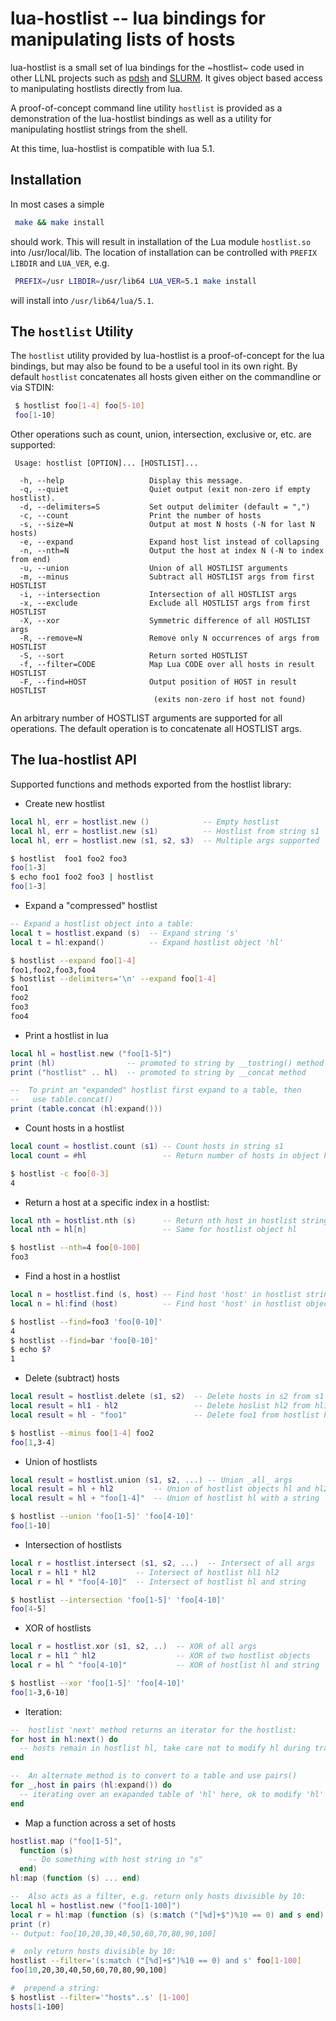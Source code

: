 lua-hostlist -- lua bindings for manipulating lists of hosts
============================================================

lua-hostlist is a small set of lua bindings for the ~hostlist~ code
used in other LLNL projects such as [pdsh](http://pdsh.googlecode.com)
and [SLURM](http://www.llnl.gov/linux/slurm). It gives object
based access to manipulating hostlists directly from lua.

A proof-of-concept command line utility `hostlist` is provided as
a demonstration of the lua-hostlist bindings as well as a utility
for manipulating hostlist strings from the shell.

At this time, lua-hostlist is compatible with lua 5.1.

Installation
------------

In most cases a simple

```sh
 make && make install
```

should work. This will result in installation of the Lua module
`hostlist.so` into /usr/local/lib. The location of installation can
be controlled with `PREFIX` `LIBDIR` and `LUA_VER`, e.g.

```sh
 PREFIX=/usr LIBDIR=/usr/lib64 LUA_VER=5.1 make install
```

will install into `/usr/lib64/lua/5.1`.

The `hostlist` Utility
----------------------

The `hostlist` utility provided by lua-hostlist is a proof-of-concept
for the lua bindings, but may also be found to be a useful tool in
its own right. By default `hostlist` concatenates all hosts given
either on the commandline or via STDIN:

```sh
 $ hostlist foo[1-4] foo[5-10]
 foo[1-10]
```

Other operations such as count, union, intersection, exclusive or, etc.
are supported:

```
 Usage: hostlist [OPTION]... [HOSTLIST]...

  -h, --help                   Display this message.
  -q, --quiet                  Quiet output (exit non-zero if empty hostlist).
  -d, --delimiters=S           Set output delimiter (default = ",")
  -c, --count                  Print the number of hosts
  -s, --size=N                 Output at most N hosts (-N for last N hosts)
  -e, --expand                 Expand host list instead of collapsing
  -n, --nth=N                  Output the host at index N (-N to index from end)
  -u, --union                  Union of all HOSTLIST arguments
  -m, --minus                  Subtract all HOSTLIST args from first HOSTLIST
  -i, --intersection           Intersection of all HOSTLIST args
  -x, --exclude                Exclude all HOSTLIST args from first HOSTLIST
  -X, --xor                    Symmetric difference of all HOSTLIST args
  -R, --remove=N               Remove only N occurrences of args from HOSTLIST
  -S, --sort                   Return sorted HOSTLIST
  -f, --filter=CODE            Map Lua CODE over all hosts in result HOSTLIST
  -F, --find=HOST              Output position of HOST in result HOSTLIST
                                (exits non-zero if host not found)
```

 An arbitrary number of HOSTLIST arguments are supported for all
  operations.  The default operation is to concatenate all HOSTLIST args.


The lua-hostlist API
--------------------

Supported functions and methods exported from the hostlist library:

 * Create new hostlist

```lua
local hl, err = hostlist.new ()            -- Empty hostlist
local hl, err = hostlist.new (s1)          -- Hostlist from string s1
local hl, err = hostlist.new (s1, s2, s3)  -- Multiple args supported
```

```sh
$ hostlist  foo1 foo2 foo3 
foo[1-3]
$ echo foo1 foo2 foo3 | hostlist
foo[1-3]
```
 * Expand a "compressed" hostlist

```lua
-- Expand a hostlist object into a table:
local t = hostlist.expand (s)  -- Expand string 's'
local t = hl:expand()          -- Expand hostlist object 'hl'
```

```sh
$ hostlist --expand foo[1-4]
foo1,foo2,foo3,foo4
$ hostlist --delimiters='\n' --expand foo[1-4]
foo1
foo2
foo3
foo4
```

* Print a hostlist in lua

```lua
local hl = hostlist.new ("foo[1-5]")
print (hl)                -- promoted to string by __tostring() method
print ("hostlist" .. hl)  -- promoted to string by __concat method

--  To print an "expanded" hostlist first expand to a table, then
--   use table.concat()
print (table.concat (hl:expand()))
```

 * Count hosts in a hostlist

```lua
local count = hostlist.count (s1) -- Count hosts in string s1
local count = #hl                 -- Return number of hosts in object hl
```

```sh
$ hostlist -c foo[0-3]
4
```

 * Return a host at a specific index in a hostlist:

```lua
local nth = hostlist.nth (s)      -- Return nth host in hostlist string s
local nth = hl[n]                 -- Same for hostlist object hl
```

```sh
$ hostlist --nth=4 foo[0-100]
foo3
```

 * Find a host in a hostlist

```lua
local n = hostlist.find (s, host) -- Find host 'host' in hostlist string 's'
local n = hl:find (host)          -- Find host 'host' in hostlist object 'hl'
```

```sh
$ hostlist --find=foo3 'foo[0-10]' 
4
$ hostlist --find=bar 'foo[0-10]'
$ echo $?
1
```

 * Delete (subtract) hosts

```lua
local result = hostlist.delete (s1, s2)  -- Delete hosts in s2 from s1
local result = hl1 - hl2                 -- Delete hoslist hl2 from hl1
local result = hl - "foo1"               -- Delete foo1 from hostlist hl
```

```sh
$ hostlist --minus foo[1-4] foo2
foo[1,3-4]
```

 * Union of hostlists

```lua
local result = hostlist.union (s1, s2, ...) -- Union _all_ args
local result = hl + hl2         -- Union of hostlist objects hl and hl2
local result = hl + "foo[1-4]"  -- Union of hostlist hl with a string
```

```sh
$ hostlist --union 'foo[1-5]' 'foo[4-10]'
foo[1-10]
```
 * Intersection of hostlists

```lua
local r = hostlist.intersect (s1, s2, ...)  -- Intersect of all args
local r = hl1 * hl2         -- Intersect of hostlist hl1 hl2
local r = hl * "foo[4-10]"  -- Intersect of hostlist hl and string
```

```sh
$ hostlist --intersection 'foo[1-5]' 'foo[4-10]'
foo[4-5]
```

 * XOR of hostlists

```lua
local r = hostlist.xor (s1, s2, ..)  -- XOR of all args
local r = hl1 ^ hl2                  -- XOR of two hostlist objects
local r = hl ^ "foo[4-10]"           -- XOR of hostlist hl and string
```

```sh
$ hostlist --xor 'foo[1-5]' 'foo[4-10]'
foo[1-3,6-10]
```

 * Iteration:

```lua
--  hostlist 'next' method returns an iterator for the hostlist:
for host in hl:next() do
  -- hosts remain in hostlist hl, take care not to modify hl during traversal
end

--  An alternate method is to convert to a table and use pairs()
for _,host in pairs (hl:expand()) do
  -- iterating over an exapanded table of 'hl' here, ok to modify 'hl'
end
```

 * Map a function across a set of hosts

```lua
hostlist.map ("foo[1-5]",
  function (s)
    -- Do something with host string in "s"
  end)
hl:map (function (s) ... end)

--  Also acts as a filter, e.g. return only hosts divisible by 10:
local hl = hostlist.new ("foo[1-100]")
local r = hl:map (function (s) (s:match ("[%d]+$")%10 == 0) and s end)
print (r)
-- Output: foo[10,20,30,40,50,60,70,80,90,100]
```

```sh
#  only return hosts divisible by 10:
hostlist --filter='(s:match ("[%d]+$")%10 == 0) and s' foo[1-100]
foo[10,20,30,40,50,60,70,80,90,100]

#  prepend a string:
$ hostlist --filter='"hosts"..s' [1-100]
hosts[1-100]
```
